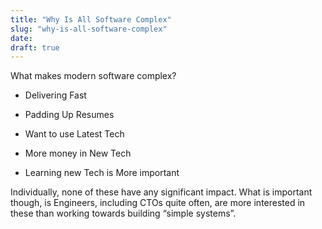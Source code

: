 ```yaml
---
title: "Why Is All Software Complex"
slug: "why-is-all-software-complex"
date: 
draft: true
---
```

What makes modern software complex?

  * Delivering Fast 

  * Padding Up Resumes

  * Want to use Latest Tech

  * More money in New Tech

  * Learning new Tech is More important

Individually, none of these have any significant impact. What is important
though, is Engineers, including CTOs quite often, are more interested in these
than working towards building “simple systems”.

